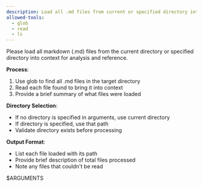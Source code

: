 ```yaml
---
description: Load all .md files from current or specified directory into context
allowed-tools:
  - glob
  - read
  - ls
---
```


Please load all markdown (.md) files from the current directory or specified directory into context for analysis and reference.

**Process**:
1. Use glob to find all .md files in the target directory
2. Read each file found to bring it into context
3. Provide a brief summary of what files were loaded

**Directory Selection**:
- If no directory is specified in arguments, use current directory
- If directory is specified, use that path
- Validate directory exists before processing

**Output Format**:
- List each file loaded with its path
- Provide brief description of total files processed
- Note any files that couldn't be read

$ARGUMENTS